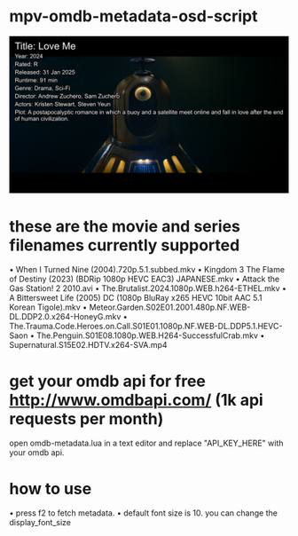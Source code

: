 # mpv-omdb-metadata-osd-script
![Preview Image](https://github.com/Duramoin/mpv-omdb-metadata-osd-script/blob/main/screenshot_metadata_osd.png)

# these are the movie and series filenames currently supported

• When I Turned Nine (2004).720p.5.1.subbed.mkv
• Kingdom 3 The Flame of Destiny (2023) (BDRip 1080p HEVC EAC3) JAPANESE.mkv
• Attack the Gas Station! 2 2010.avi
• The.Brutalist.2024.1080p.WEB.h264-ETHEL.mkv
• A Bittersweet Life (2005) DC (1080p BluRay x265 HEVC 10bit AAC 5.1 Korean Tigole).mkv
• Meteor.Garden.S02E01.2001.480p.NF.WEB-DL.DDP2.0.x264-HoneyG.mkv
• The.Trauma.Code.Heroes.on.Call.S01E01.1080p.NF.WEB-DL.DDP5.1.HEVC-Saon
• The.Penguin.S01E08.1080p.WEB.H264-SuccessfulCrab.mkv
• Supernatural.S15E02.HDTV.x264-SVA.mp4

# get your omdb api for free http://www.omdbapi.com/ (1k api requests per month)

open omdb-metadata.lua in a text editor and replace "API_KEY_HERE" with your omdb api.

# how to use

• press f2 to fetch metadata. 
• default font size is 10. you can change the display_font_size

